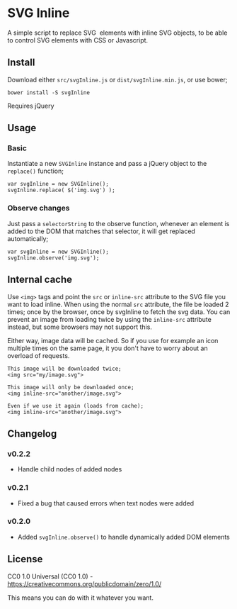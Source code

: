# SVG Inline

A simple script to replace SVG <img> elements with inline SVG objects, to be able
to control SVG elements with CSS or Javascript.

## Install

Download either `src/svgInline.js` or `dist/svgInline.min.js`, or use bower;

```
bower install -S svgInline
```

Requires jQuery

## Usage

### Basic

Instantiate a new `SVGInline` instance and pass a jQuery object to the `replace()` function;

```
var svgInline = new SVGInline();
svgInline.replace( $('img.svg') );
```

### Observe changes

Just pass a `selectorString` to the observe function, whenever an element is added to the DOM that matches that
selector, it will get replaced automatically;

```
var svgInline = new SVGInline();
svgInline.observe('img.svg');
```

## Internal cache 

Use `<img>` tags and point the `src` or `inline-src` attribute to the SVG file you want to load inline. When using
the normal `src` attribute, the file be loaded 2 times; once by the browser, once by svgInline to fetch the svg data.
You can prevent an image from loading twice by using the `inline-src` attribute instead, but some browsers may not 
support this.

Either way, image data will be cached. So if you use for example an icon multiple times on the same page, it you don't
have to worry about an overload of requests.

```
This image will be downloaded twice;
<img src="my/image.svg">

This image will only be downloaded once;
<img inline-src="another/image.svg">

Even if we use it again (loads from cache);
<img inline-src="another/image.svg">
``` 

## Changelog

### v0.2.2
- Handle child nodes of added nodes

### v0.2.1
- Fixed a bug that caused errors when text nodes were added

### v0.2.0
- Added `svgInline.observe()` to handle dynamically added DOM elements

## License

CC0 1.0 Universal (CC0 1.0) - https://creativecommons.org/publicdomain/zero/1.0/

This means you can do with it whatever you want.